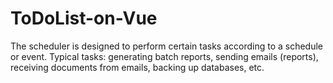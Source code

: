 # ToDoList-on-Vue

The scheduler is designed to perform certain tasks according to a schedule or event. 
Typical tasks: generating batch reports, sending emails (reports), receiving documents from emails, backing up databases, etc.


